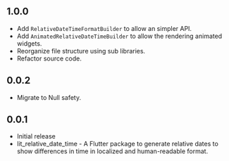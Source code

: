 ## 1.0.0

- Add `RelativeDateTimeFormatBuilder` to allow an simpler API.
- Add `AnimatedRelativeDateTimeBuilder` to allow the rendering animated widgets.
- Reorganize file structure using sub libraries.
- Refactor source code.

## 0.0.2

- Migrate to Null safety.

## 0.0.1

- Initial release
- lit_relative_date_time - A Flutter package to generate relative dates to show differences in time in localized and human-readable format.

